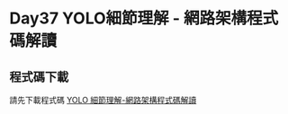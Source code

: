 # Day37 YOLO細節理解 - 網路架構程式碼解讀

## 程式碼下載

請先下載程式碼 [YOLO 細節理解-網路架構程式碼解讀](https://drive.google.com/file/d/1cohozCCPBSrAzXn_80-pwJwFxLsb0W_F/view?usp=sharing)